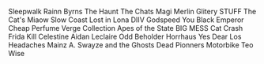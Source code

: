 Sleepwalk
Rainn Byrns
The Haunt
The Chats
Magi Merlin
Glitery STUFF
The Cat's Miaow
Slow Coast
Lost in Lona
DIIV
Godspeed You Black Emperor
Cheap Perfume
Verge Collection
Apes of the State
BIG MESS
Cat Crash
Frida Kill
Celestine
Aidan Leclaire
Odd Beholder
Horrhaus
Yes Dear
Los Headaches
Mainz
A. Swayze and the Ghosts
Dead Pionners
Motorbike
Teo Wise